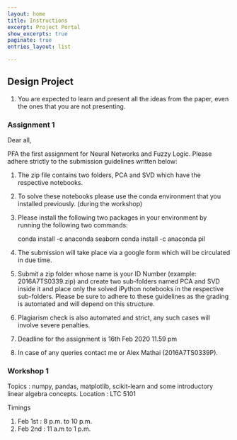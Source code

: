 ```yaml
---
layout: home
title: Instructions
excerpt: Project Portal
show_excerpts: true
paginate: true
entries_layout: list

---
```

## Design Project

1. You are expected to learn and present all the ideas from the paper, even the ones that you are not presenting.





### Assignment 1

Dear all,

PFA the first assignment for Neural Networks and Fuzzy Logic. Please adhere strictly to the submission guidelines written below:

1) The zip file contains two folders, PCA  and SVD which have the respective notebooks.
2) To solve these notebooks please use the conda environment that you installed previously. (during the workshop)
3) Please install the following two packages in your environment by running the following two commands:

    conda install -c anaconda seaborn
    conda install -c anaconda pil

3) The submission will take place via a google form which will be circulated in due time.
4) Submit a zip folder whose name is your ID Number (example: 2016A7TS0339.zip) and create two sub-folders named PCA and SVD inside it and place only the solved iPython notebooks in the respective sub-folders. Please be sure to adhere to these guidelines as the grading is automated and will depend on this structure.
5) Plagiarism check is also automated and strict, any such cases will involve severe penalties.
6) Deadline for the assignment is 16th Feb 2020 11.59 pm
7) In case of any queries contact me or Alex Mathai (2016A7TS0339P).


### Workshop 1

Topics : numpy, pandas, matplotlib, scikit-learn and some introductory linear algebra concepts.
Location : LTC 5101

Timings
1. Feb 1st : 8 p.m. to 10 p.m.
2. Feb 2nd : 11 a.m to 1 p.m.